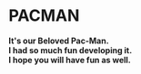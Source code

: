 # PACMAN
**It's our Beloved Pac-Man.**<br/>
**I had so much fun developing it.**<br/>
**I hope you will have fun as well.**<br/>
